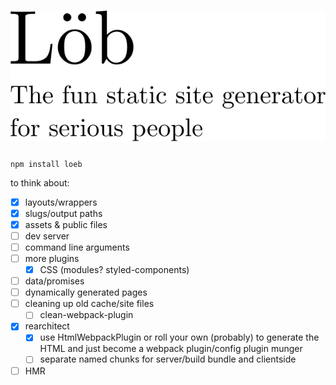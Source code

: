 # ![Löb](etc/logo.svg)

`npm install loeb`

to think about:

- [x] layouts/wrappers
- [x] slugs/output paths
- [x] assets & public files
- [ ] dev server
- [ ] command line arguments
- [ ] more plugins
  - [x] CSS (modules? styled-components)
- [ ] data/promises
- [ ] dynamically generated pages
- [ ] cleaning up old cache/site files
  - [ ] clean-webpack-plugin
- [x] rearchitect
  - [x] use HtmlWebpackPlugin or roll your own (probably) to generate the HTML and just become a webpack plugin/config plugin munger
  - [ ] separate named chunks for server/build bundle and clientside
- [ ] HMR
